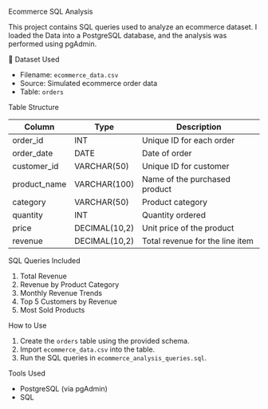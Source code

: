  Ecommerce SQL Analysis

 This project contains SQL queries used to analyze an ecommerce dataset. I loaded the Data into a PostgreSQL database, and the analysis was performed using pgAdmin.

📁 Dataset Used
- Filename: `ecommerce_data.csv`
- Source: Simulated ecommerce order data
- Table: `orders`

Table Structure

| Column        | Type          | Description                      |
|---------------|---------------|----------------------------------|
| order_id      | INT           | Unique ID for each order         |
| order_date    | DATE          | Date of order                    |
| customer_id   | VARCHAR(50)   | Unique ID for customer           |
| product_name  | VARCHAR(100)  | Name of the purchased product    |
| category      | VARCHAR(50)   | Product category                 |
| quantity      | INT           | Quantity ordered                 |
| price         | DECIMAL(10,2) | Unit price of the product        |
| revenue       | DECIMAL(10,2) | Total revenue for the line item  |

 SQL Queries Included

1. Total Revenue
2. Revenue by Product Category
3. Monthly Revenue Trends
4. Top 5 Customers by Revenue
5. Most Sold Products

 How to Use

1. Create the `orders` table using the provided schema.
2. Import `ecommerce_data.csv` into the table.
3. Run the SQL queries in `ecommerce_analysis_queries.sql`.

Tools Used

- PostgreSQL (via pgAdmin)
- SQL

